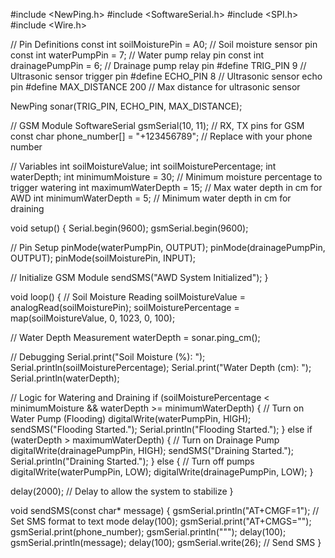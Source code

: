 #include <NewPing.h>
#include <SoftwareSerial.h>
#include <SPI.h>
#include <Wire.h>

// Pin Definitions
const int soilMoisturePin = A0;        // Soil moisture sensor pin
const int waterPumpPin = 7;            // Water pump relay pin
const int drainagePumpPin = 6;         // Drainage pump relay pin
#define TRIG_PIN 9                     // Ultrasonic sensor trigger pin
#define ECHO_PIN 8                     // Ultrasonic sensor echo pin
#define MAX_DISTANCE 200               // Max distance for ultrasonic sensor

NewPing sonar(TRIG_PIN, ECHO_PIN, MAX_DISTANCE);

// GSM Module
SoftwareSerial gsmSerial(10, 11);      // RX, TX pins for GSM
const char phone_number[] = "+123456789"; // Replace with your phone number

// Variables
int soilMoistureValue;
int soilMoisturePercentage;
int waterDepth;
int minimumMoisture = 30;   // Minimum moisture percentage to trigger watering
int maximumWaterDepth = 15; // Max water depth in cm for AWD
int minimumWaterDepth = 5;  // Minimum water depth in cm for draining

void setup() {
  Serial.begin(9600);
  gsmSerial.begin(9600);
  
  // Pin Setup
  pinMode(waterPumpPin, OUTPUT);
  pinMode(drainagePumpPin, OUTPUT);
  pinMode(soilMoisturePin, INPUT);
  
  // Initialize GSM Module
  sendSMS("AWD System Initialized");
}

void loop() {
  // Soil Moisture Reading
  soilMoistureValue = analogRead(soilMoisturePin);
  soilMoisturePercentage = map(soilMoistureValue, 0, 1023, 0, 100);
  
  // Water Depth Measurement
  waterDepth = sonar.ping_cm();
  
  // Debugging
  Serial.print("Soil Moisture (%): ");
  Serial.println(soilMoisturePercentage);
  Serial.print("Water Depth (cm): ");
  Serial.println(waterDepth);
  
  // Logic for Watering and Draining
  if (soilMoisturePercentage < minimumMoisture && waterDepth >= minimumWaterDepth) {
    // Turn on Water Pump (Flooding)
    digitalWrite(waterPumpPin, HIGH);
    sendSMS("Flooding Started.");
    Serial.println("Flooding Started.");
  } else if (waterDepth > maximumWaterDepth) {
    // Turn on Drainage Pump
    digitalWrite(drainagePumpPin, HIGH);
    sendSMS("Draining Started.");
    Serial.println("Draining Started.");
  } else {
    // Turn off pumps
    digitalWrite(waterPumpPin, LOW);
    digitalWrite(drainagePumpPin, LOW);
  }

  delay(2000);  // Delay to allow the system to stabilize
}

void sendSMS(const char* message) {
  gsmSerial.println("AT+CMGF=1"); // Set SMS format to text mode
  delay(100);
  gsmSerial.print("AT+CMGS=\"");
  gsmSerial.print(phone_number);
  gsmSerial.println("\"");
  delay(100);
  gsmSerial.println(message);
  delay(100);
  gsmSerial.write(26); // Send SMS
}
